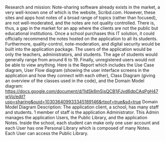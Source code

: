 Research and mission: Note-sharing software already exists in the market, a very well-known one of which is the website, Scribd.com. However, these sites and apps host notes of a broad range of topics (rather than focused), are not well-moderated, and the notes are not quality controlled. There is, thus, a gap in the market for an app where the clients are not the public but educational institutions. Once a school purchases this IT solution, it could officially recommend the notes hosted on the application to all its students. Furthermore, quality-control, note-moderation, and digital security would be built into the application package.  The users of the application would be only the teachers, administrators, and students. The age of students would generally range from around 6 to 19. Finally, unregistered users would not be able to view anything. 
Here is the Report which includes the Use Case diagram, User Flow diagram (showing the user interface screens in the application and how they connect with each other), Class Diagram (giving an overview of the classes used in the code), and the Domain Model diagram: https://docs.google.com/document/d/1ldSk6mSjsQCB1jFJvd6dpCAqPgH47wVo/edit?usp=sharing&ouid=103036409933345189146&rtpof=true&sd=true
Domain Model Diagram Description: The application client, a school, has many staff and students. 1 member of staff is the application Administrator. This Admin manages the application Users, the Public Library, and the application Notes. Inside the school, each student can make only one user account and each User has one Personal Library which is composed of many Notes. Each User can access the Public Library.
